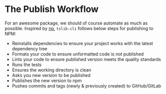# The Publish Workflow

For an awesome package, we should of course automate as much as possible. Inspired by [np](https://www.npmjs.com/package/np), `tslib-cli` follows below steps for publishing to NPM:

* Reinstalls dependencies to ensure your project works with the latest dependency tree
* Formats your code to ensure unformatted code is not published
* Lints your code to ensure published version meets the quality standards
* Runs the tests
* Ensures the working directory is clean
* Asks you new version to be published
* Publishes the new version to npm
* Pushes commits and tags \(newly & previously created\) to GitHub/GitLab

